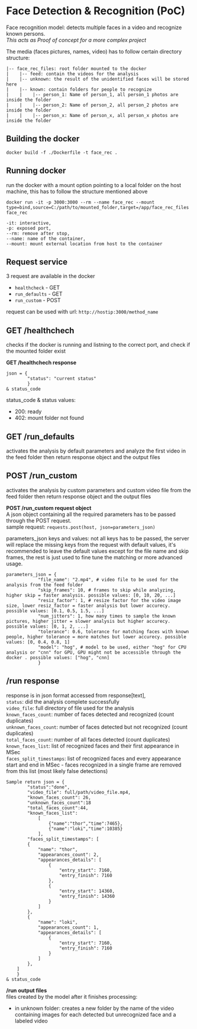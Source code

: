 # Face Detection & Recognition (PoC)
Face recognition model: detects multiple faces in a video and recognize known persons.  
*This acts as Proof of concept for a more complex project*  

The media (faces pictures, names, video) has to follow certain directory structure:
```
|-- face_rec_files: root folder mounted to the docker
|    |-- feed: contain the videos for the analysis
|    |-- unknown: the result of the unidentified faces will be stored here
|    |-- known: contain folders for people to recognize
|    |    |-- person_1: Name of person_1, all person_1 photos are inside the folder
|    |    |-- person_2: Name of person_2, all person_2 photos are inside the folder
|    |    |-- person_x: Name of person_x, all person_x photos are inside the folder
```

## Building the docker
`docker build -f ./Dockerfile -t face_rec .`

## Running docker
run the docker with a mount option pointing to a local folder on the host machine, this has to follow the structure mentioned above

`docker run -it -p 3000:3000 --rm --name face_rec --mount type=bind,source=C:/path/to/mounted_folder,target=/app/face_rec_files face_rec`
```
-it: interactive,
-p: exposed port,
--rm: remove after stop,
--name: name of the container,
--mount: mount external location from host to the container
```
## Request service
3 request are available in the docker  
- `healthcheck` - GET
- `run_defaults` - GET
- `run_custom` - POST

request can be used with url: `http://hostip:3000/method_name`

## GET /healthchech

checks if the docker is running and listning to the correct port, and check if the mounted folder exist

**GET /healthchech response**  
```
json = {
        "status": "current status"
        }
& status_code
```

status_code & status values:  
- 200: ready  
- 402: mount folder not found  

## GET /run_defaults
activates the analysis by default parameters and analyze the first video in the feed folder then return response object and the output files

## POST /run_custom
activates the analysis by custom parameters and custom video file from the feed folder then return response object and the output files

**POST /run_custom request object**  
A json object containing all the required parameters has to be passed through the POST request.  
sample request: `requests.post(host, json=parameters_json)`

parameters_json keys and values:
not all keys has to be passed, the server will replace the missing keys from the request with default values, it's recommended to leave the default values except for the file name and skip frames, the rest is just used to fine tune the matching or more advanced usage.
```
parameters_json = {
            "file_name": "2.mp4", # video file to be used for the analysis from the feed folder
            "skip_frames": 10, # frames to skip while analyzing, higher skip = faster analysis. possible values: [0, 10, 20, ...]
            "resiz_factor": 1, # resize factor for the video image size, lower resiz_factor = faster analysis but lower accurecy. possible values: [0.1, 0.5, 1.5, ...]
            "num_jitters": 1, how many times to sample the known pictures, higher jitter = slower analysis but higher accurecy. possible values: [0, 1, 2, ...]
            "tolerance": 0.6, tolerance for matching faces with known people, higher tolerance = more matches but lower accurecy. possible values: [0, 0.4, 0.8, 1]
            "model": "hog", # model to be used, either "hog" for CPU analysis or "cnn" for GPU, GPU might not be accessible through the docker . possible values: ["hog", "cnn]
            }
```


## /run response
response is in json format accessed from response[text],  
`status`: did the analysis complete successfully  
`video_file`: full directory of file used for the analysis  
`known_faces_count`: number of faces detected and recognized (count duplicates)  
`unknown_faces_count`: number of faces detected but not recognized (count duplicates)  
`total_faces_count`: number of all faces detected (count duplicates)  
`known_faces_list`: list of recognized faces and their first appearance in MSec  
`faces_split_timestamps`: list of recognized faces and every appearance start and end in MSec - faces recognized in a single frame are removed from this list (most likely false detections)  
```
Sample return json = {
        "status":"done",
        "video_file": full/path/video_file.mp4,
        "known_faces_count": 26,
        "unknown_faces_count":18
        "total_faces_count":44,
        "known_faces_list":
            [
                {"name":"thor","time":7465},
                {"name":"loki","time":10385}
            ],
        "faces_split_timestamps": [
        {
            "name": "thor",
            "appearances_count": 2,
            "appearances_details": [
                {
                    "entry_start": 7160,
                    "entry_finish": 7160
                },
                {
                    "entry_start": 14360,
                    "entry_finish": 14360
                }
            ]
        },
        {
            "name": "loki",
            "appearances_count": 1,
            "appearances_details": [
                {
                    "entry_start": 7160,
                    "entry_finish": 7160
                }
            ]
        },
    ]   
    }
& status_code
```

**/run output files**  
files created by the model after it finishes processing:  
- in unknown folder: creates a new folder by the name of the video containing images for each detected but unrecognized face and a labeled video
